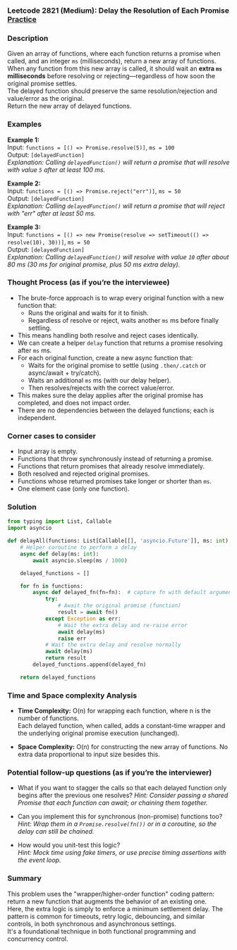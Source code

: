 ### Leetcode 2821 (Medium): Delay the Resolution of Each Promise [Practice](https://leetcode.com/problems/delay-the-resolution-of-each-promise)

### Description  
Given an array of functions, where each function returns a promise when called, and an integer `ms` (milliseconds), return a new array of functions. When any function from this new array is called, it should wait an **extra `ms` milliseconds** before resolving or rejecting—regardless of how soon the original promise settles.  
The delayed function should preserve the same resolution/rejection and value/error as the original.  
Return the new array of delayed functions.

### Examples  

**Example 1:**  
Input: `functions = [() => Promise.resolve(5)]`, `ms = 100`  
Output: `[delayedFunction]`  
*Explanation: Calling `delayedFunction()` will return a promise that will resolve with value `5` after at least 100 ms.*

**Example 2:**  
Input: `functions = [() => Promise.reject("err")]`, `ms = 50`  
Output: `[delayedFunction]`  
*Explanation: Calling `delayedFunction()` will return a promise that will reject with "err" after at least 50 ms.*

**Example 3:**  
Input: `functions = [() => new Promise(resolve => setTimeout(() => resolve(10), 30))]`, `ms = 50`  
Output: `[delayedFunction]`  
*Explanation: Calling `delayedFunction()` will resolve with value `10` after about 80 ms (30 ms for original promise, plus 50 ms extra delay).*

### Thought Process (as if you’re the interviewee)  
- The brute-force approach is to wrap every original function with a new function that:
    - Runs the original and waits for it to finish.
    - Regardless of resolve or reject, waits another `ms` ms before finally settling.
- This means handling both resolve and reject cases identically.
- We can create a helper `delay` function that returns a promise resolving after `ms` ms.
- For each original function, create a new async function that:
    - Waits for the original promise to settle (using `.then/.catch` or async/await + try/catch).
    - Waits an additional `ms` ms (with our delay helper).
    - Then resolves/rejects with the correct value/error.
- This makes sure the delay applies after the original promise has completed, and does not impact order.
- There are no dependencies between the delayed functions; each is independent.

### Corner cases to consider  
- Input array is empty.  
- Functions that throw synchronously instead of returning a promise.  
- Functions that return promises that already resolve immediately.  
- Both resolved and rejected original promises.  
- Functions whose returned promises take longer or shorter than `ms`.  
- One element case (only one function).

### Solution

```python
from typing import List, Callable
import asyncio

def delayAll(functions: List[Callable[[], 'asyncio.Future']], ms: int) -> List[Callable[[], 'asyncio.Future']]:
    # Helper coroutine to perform a delay
    async def delay(ms: int):
        await asyncio.sleep(ms / 1000)

    delayed_functions = []

    for fn in functions:
        async def delayed_fn(fn=fn):  # capture fn with default argument
            try:
                # Await the original promise (function)
                result = await fn()
            except Exception as err:
                # Wait the extra delay and re-raise error
                await delay(ms)
                raise err
            # Wait the extra delay and resolve normally
            await delay(ms)
            return result
        delayed_functions.append(delayed_fn)

    return delayed_functions
```

### Time and Space complexity Analysis  

- **Time Complexity:** O(n) for wrapping each function, where n is the number of functions.  
  Each delayed function, when called, adds a constant-time wrapper and the underlying original promise execution (unchanged).

- **Space Complexity:** O(n) for constructing the new array of functions. No extra data proportional to input size besides this.

### Potential follow-up questions (as if you’re the interviewer)  

- What if you want to stagger the calls so that each delayed function only begins after the previous one resolves?
  *Hint: Consider passing a shared Promise that each function can await; or chaining them together.*

- Can you implement this for synchronous (non-promise) functions too?
  *Hint: Wrap them in a `Promise.resolve(fn())` or in a coroutine, so the delay can still be chained.*

- How would you unit-test this logic?  
  *Hint: Mock time using fake timers, or use precise timing assertions with the event loop.*

### Summary
This problem uses the "wrapper/higher-order function" coding pattern: return a new function that augments the behavior of an existing one.  
Here, the extra logic is simply to enforce a minimum settlement delay. The pattern is common for timeouts, retry logic, debouncing, and similar controls, in both synchronous and asynchronous settings.  
It's a foundational technique in both functional programming and concurrency control.